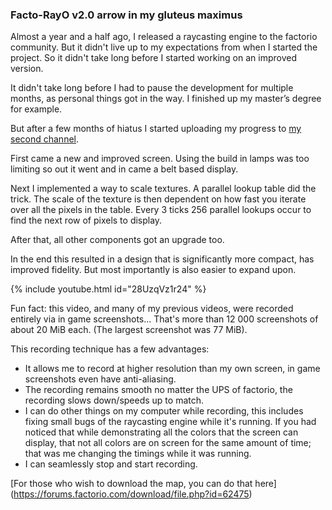 ### Facto-RayO v2.0 <author>arrow in my gluteus maximus</author>

Almost a year and a half ago, I released a raycasting engine to the factorio community.
But it didn't live up to my expectations from when I started the project.
So it didn't take long before I started working on an improved version.

It didn't take long before I had to pause the development for multiple months, as personal things got in the way.
I finished up my master’s degree for example.

But after a few months of hiatus I started uploading my progress to [my second channel](https://www.youtube.com/channel/UCNQRKtG2pU8LGS08TFiyyAA).

First came a new and improved screen.
Using the build in lamps was too limiting so out it went and in came a belt based display.

Next I implemented a way to scale textures.
A parallel lookup table did the trick. The scale of the texture is then dependent on how fast you iterate over all the pixels in the table.
Every 3 ticks 256 parallel lookups occur to find the next row of pixels to display.

After that, all other components got an upgrade too.

In the end this resulted in a design that is significantly more compact, has improved fidelity.
But most importantly is also easier to expand upon.

{% include youtube.html id="28UzqVz1r24" %}

Fun fact: this video, and many of my previous videos, were recorded entirely via in game screenshots...
That's more than 12 000 screenshots of about 20 MiB each. (The largest screenshot was 77 MiB).

This recording technique has a few advantages:
* It allows me to record at higher resolution than my own screen, in game screenshots even have anti-aliasing. 
* The recording remains smooth no matter the UPS of factorio, the recording slows down/speeds up to match.
* I can do other things on my computer while recording, this includes fixing small bugs of the raycasting engine while it's running. If you had noticed that while demonstrating all the colors that the screen can display, that not all colors are on screen for the same amount of time; that was me changing the timings while it was running. 
* I can seamlessly stop and start recording.

[For those who wish to download the map, you can do that here] (https://forums.factorio.com/download/file.php?id=62475)
